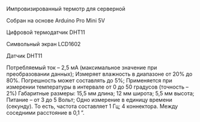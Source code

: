 Импровизированный термотр для серверной

Собран на основе Arduino Pro Mini 5V

Цифровой термодатчик DHT11

Символьный экран LCD1602


Датчик DHT11

Потребляемый ток – 2,5 мА (максимальное значение при преобразовании данных);
Измеряет влажность в диапазоне от 20% до 80%. Погрешность может составлять до 5%;
Применяется при измерении температуры в интервале от 0 до 50 градусов (точность – 2%)
Габаритные размеры: 15,5 мм длина; 12 мм широта; 5,5 мм высота;
Питание – от 3 до 5 Вольт;
Одно измерение в единицу времени (секунду). То есть, частота составляет 1 Гц;
4 коннектора. Между соседними расстояние в 0,1 ”.
